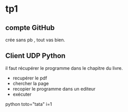 # tp1

## compte GitHub

crée sans pb , tout vas bien.

## Client UDP Python

il faut récupérer le programme dans le chapitre du livre.

* recupérer le pdf
* chercher la page
* recopier le programme dans un editeur
* exécuter 

 python
 toto="tata"
 i=1

